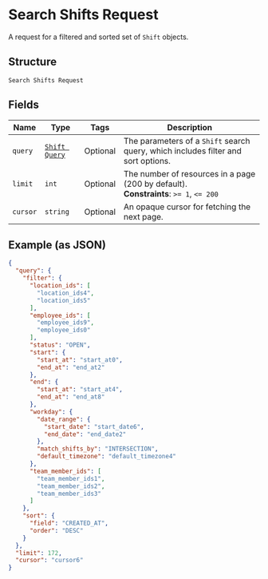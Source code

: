 
# Search Shifts Request

A request for a filtered and sorted set of `Shift` objects.

## Structure

`Search Shifts Request`

## Fields

| Name | Type | Tags | Description |
|  --- | --- | --- | --- |
| `query` | [`Shift Query`](/doc/models/shift-query.md) | Optional | The parameters of a `Shift` search query, which includes filter and sort options. |
| `limit` | `int` | Optional | The number of resources in a page (200 by default).<br>**Constraints**: `>= 1`, `<= 200` |
| `cursor` | `string` | Optional | An opaque cursor for fetching the next page. |

## Example (as JSON)

```json
{
  "query": {
    "filter": {
      "location_ids": [
        "location_ids4",
        "location_ids5"
      ],
      "employee_ids": [
        "employee_ids9",
        "employee_ids0"
      ],
      "status": "OPEN",
      "start": {
        "start_at": "start_at0",
        "end_at": "end_at2"
      },
      "end": {
        "start_at": "start_at4",
        "end_at": "end_at8"
      },
      "workday": {
        "date_range": {
          "start_date": "start_date6",
          "end_date": "end_date2"
        },
        "match_shifts_by": "INTERSECTION",
        "default_timezone": "default_timezone4"
      },
      "team_member_ids": [
        "team_member_ids1",
        "team_member_ids2",
        "team_member_ids3"
      ]
    },
    "sort": {
      "field": "CREATED_AT",
      "order": "DESC"
    }
  },
  "limit": 172,
  "cursor": "cursor6"
}
```

